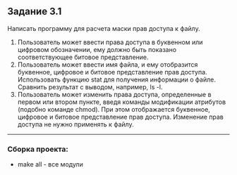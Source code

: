 ## Задание 3.1

Написать программу для расчета маски прав доступа к файлу.
1) Пользователь может ввести права доступа в буквенном или цифровом
обозначении, ему должно быть показано соответствующее битовое
представление.
2) Пользователь может ввести имя файла, и ему отобразится буквенное,
цифровое и битовое представление прав доступа. Использовать функцию stat
для получения информации о файле. Сравнить результат с выводом,
например, ls -l.
3) Пользователь может изменить права доступа, определенные в первом или
втором пункте, введя команды модификации атрибутов (подобно команде
chmod). При этом отображается буквенное, цифровое и битовое
представление прав доступа. Изменение прав доступа не нужно применять к
файлу.

---

### Сборка проекта:

- make all - все модули